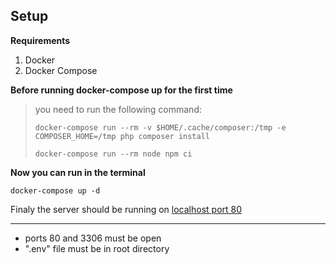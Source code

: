 ## Setup

**Requirements**

1. Docker
2. Docker Compose

**Before running docker-compose up for the first time**

> you need to run the following command:
>
> ```plaintext
> docker-compose run --rm -v $HOME/.cache/composer:/tmp -e COMPOSER_HOME=/tmp php composer install
> ```
>
> ```plaintext
> docker-compose run --rm node npm ci
> ```

**Now you can run in the terminal**

```plaintext
docker-compose up -d
```

Finaly the server should be running on [localhost port 80](http://localhost/)

---

-   ports 80 and 3306 must be open
-   ".env" file must be in root directory
